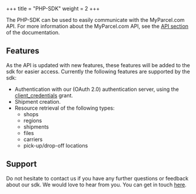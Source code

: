 +++
title = "PHP-SDK"
weight = 2
+++

The PHP-SDK can be used to easily communicate with the MyParcel.com API. For more information about the MyParcel.com API, see the [API section](/api) of the documentation.

## Features
As the API is updated with new features, these features will be added to the sdk for easier access. Currently the following features are supported by the sdk:

- Authentication with our (OAuth 2.0) authentication server, using the [client_credentials](https://tools.ietf.org/html/rfc6749#section-4.4) grant.
- Shipment creation.
- Resource retrieval of the following types:
  - shops
  - regions
  - shipments
  - files
  - carriers
  - pick-up/drop-off locations

## Support
Do not hesitate to contact us if you have any further questions or feedback about our sdk. We would love to hear from you. You can get in touch [here](https://myparcel.com/contact).
